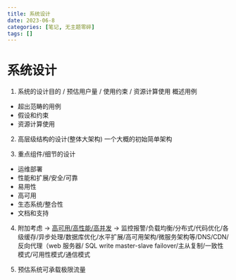 ```yaml
---
title: 系统设计
date: 2023-06-8
categories: [笔记, 无主题零碎]
tags: []
---
```



# 系统设计

1. 系统的设计目的 / 预估用户量 / 使用约束 / 资源计算使用 概述用例
 * 超出范畴的用例
 * 假设和约束
 * 资源计算使用

2. 高层级结构的设计(整体大架构)
   一个大概的初始简单架构

3. 重点组件/细节的设计
 *  运维部署
 * 性能和扩展/安全/可靠
 * 易用性
 * 高可用
 * 生态系统/整合性
 * 文档和支持

4. 附加考虑 -> [高可用/高性能/高并发](https://mp.weixin.qq.com/s?__biz=MzU0OTE4MzYzMw==&mid=2247513248&idx=4&sn=88b61bd33f61bdae70e697bb229d5737&chksm=fbb13d5eccc6b44867a933514addc8b59098d5233fa39eccf912c0e43249745d26c378d0f3b1&scene=27)
   -> 监控报警/负载均衡/分布式/代码优化/各级缓存/异步处理/数据库优化/水平扩展/高可用架构/微服务架构等/DNS/CDN/反向代理（web 服务器/ SQL write master-slave failover/主从复制/一致性模式/可用性模式/通信模式

5. 预估系统可承载极限流量
 
